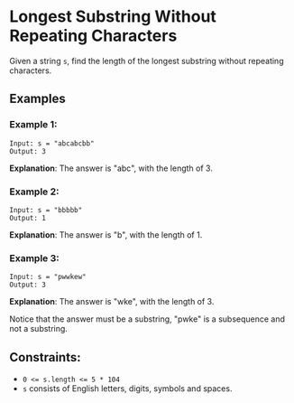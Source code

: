# Longest Substring Without Repeating Characters

Given a string `s`, find the length of the longest substring without repeating characters.


## Examples

### Example 1:
```
Input: s = "abcabcbb"
Output: 3
```
**Explanation**: The answer is "abc", with the length of 3.

### Example 2:

```
Input: s = "bbbbb"
Output: 1
```
**Explanation**: The answer is "b", with the length of 1.

### Example 3:

```
Input: s = "pwwkew"
Output: 3
```
**Explanation**: The answer is "wke", with the length of 3.

Notice that the answer must be a substring, "pwke" is a subsequence and not a substring.


## Constraints:

 * `0 <= s.length <= 5 * 104`
 * `s` consists of English letters, digits, symbols and spaces.
